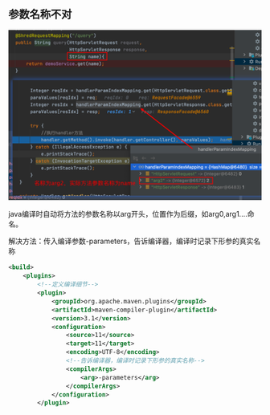 ## 参数名称不对

![image-20210718180040971](asserts/customSpringMVC/image-20210718180040971.png)

java编译时自动将方法的参数名称以arg开头，位置作为后缀，如arg0,arg1....命名。

解决方法：传入编译参数-parameters，告诉编译器，编译时记录下形参的真实名称

```xml
<build>
    <plugins>
        <!--定义编译细节-->
        <plugin>
            <groupId>org.apache.maven.plugins</groupId>
            <artifactId>maven-compiler-plugin</artifactId>
            <version>3.1</version>
            <configuration>
                <source>11</source>
                <target>11</target>
                <encoding>UTF-8</encoding>
                <!--告诉编译器，编译时记录下形参的真实名称-->
                <compilerArgs>
                    <arg>-parameters</arg>
                </compilerArgs>
            </configuration>
        </plugin>
```

